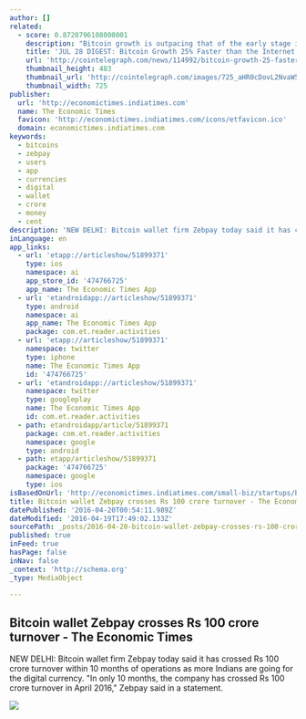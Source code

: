 ```yaml
---
author: []
related:
  - score: 0.8720796108000001
    description: "Bitcoin growth is outpacing that of the early stage internet by almost 25%; an Estonian Angel List service will utilize Bitcoin's blockchain to secure its marketplace, and more top stories for July 28. In terms of investment, Bitcoin growth is outpacing that of the early stage internet by almost 25%, according to the latest figures compiled by IB Times UK."
    title: 'JUL 28 DIGEST: Bitcoin Growth 25% Faster than the Internet in 90s; Estonian Angel List Service Secures Marketplace with BTC Blockchain'
    url: 'http://cointelegraph.com/news/114992/bitcoin-growth-25-faster-than-the-internet-in-90s-estonian-angel-list-service-secures-marketplace-with-btc-blockchain'
    thumbnail_height: 483
    thumbnail_url: 'http://cointelegraph.com/images/725_aHR0cDovL2NvaW50ZWxlZ3JhcGguY29tL3N0b3JhZ2UvdXBsb2Fkcy92aWV3Lzk5MTkyNTk1NTE2YTJkMjFlYzE5NmJlZDM2MjYyNDQ1LnBuZw==.jpg'
    thumbnail_width: 725
publisher:
  url: 'http://economictimes.indiatimes.com'
  name: The Economic Times
  favicon: 'http://economictimes.indiatimes.com/icons/etfavicon.ico'
  domain: economictimes.indiatimes.com
keywords:
  - bitcoins
  - zebpay
  - users
  - app
  - currencies
  - digital
  - wallet
  - crore
  - money
  - cent
description: 'NEW DELHI: Bitcoin wallet firm Zebpay today said it has crossed Rs 100 crore turnover within 10 months of operations as more Indians are going for the digital currency. "In only 10 months, the company has crossed Rs 100 crore turnover in April 2016," Zebpay said in a statement.'
inLanguage: en
app_links:
  - url: 'etapp://articleshow/51899371'
    type: ios
    namespace: ai
    app_store_id: '474766725'
    app_name: The Economic Times App
  - url: 'etandroidapp://articleshow/51899371'
    type: android
    namespace: ai
    app_name: The Economic Times App
    package: com.et.reader.activities
  - url: 'etapp://articleshow/51899371'
    namespace: twitter
    type: iphone
    name: The Economic Times App
    id: '474766725'
  - url: 'etandroidapp://articleshow/51899371'
    namespace: twitter
    type: googleplay
    name: The Economic Times App
    id: com.et.reader.activities
  - path: etandroidapp/article/51899371
    package: com.et.reader.activities
    namespace: google
    type: android
  - path: etapp/articleshow/51899371
    package: '474766725'
    namespace: google
    type: ios
isBasedOnUrl: 'http://economictimes.indiatimes.com/small-biz/startups/bitcoin-wallet-zebpay-crosses-rs-100-crore-turnover/articleshow/51899371.cms'
title: Bitcoin wallet Zebpay crosses Rs 100 crore turnover - The Economic Times
datePublished: '2016-04-20T00:54:11.989Z'
dateModified: '2016-04-19T17:49:02.133Z'
sourcePath: _posts/2016-04-20-bitcoin-wallet-zebpay-crosses-rs-100-crore-turnover-the-ec.md
published: true
inFeed: true
hasPage: false
inNav: false
_context: 'http://schema.org'
_type: MediaObject

---
```

<article style=""><h1>Bitcoin wallet Zebpay crosses Rs 100 crore turnover - The Economic Times</h1><p>NEW DELHI: Bitcoin wallet firm Zebpay today said it has crossed Rs 100 crore turnover within 10 months of operations as more Indians are going for the digital currency. "In only 10 months, the company has crossed Rs 100 crore turnover in April 2016," Zebpay said in a statement.</p><img src="http://economictimes.indiatimes.com/thumb/msid-51899405,width-600,resizemode-4/rupee-afp.jpg" /></article>